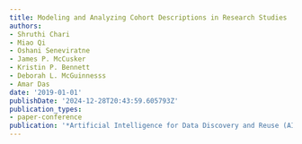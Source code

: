```yaml
---
title: Modeling and Analyzing Cohort Descriptions in Research Studies
authors:
- Shruthi Chari
- Miao Qi
- Oshani Seneviratne
- James P. McCusker
- Kristin P. Bennett
- Deborah L. McGuinnesss
- Amar Das
date: '2019-01-01'
publishDate: '2024-12-28T20:43:59.605793Z'
publication_types:
- paper-conference
publication: '*Artificial Intelligence for Data Discovery and Reuse (AIDR 2019)*'
---
```


